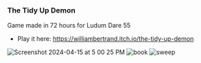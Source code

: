 ### The Tidy Up Demon

Game made in 72 hours for Ludum Dare 55
- Play it here: https://williambertrand.itch.io/the-tidy-up-demon

![Screenshot 2024-04-15 at 5 00 25 PM](https://github.com/williambertrand/LudumDare55/assets/11068205/9c5e363c-ca16-4bf1-bcbb-31999ce41560)
![book](https://github.com/williambertrand/LudumDare55/assets/11068205/6ac9ffeb-8973-4111-9627-e0b1106caefc)
![sweep](https://github.com/williambertrand/LudumDare55/assets/11068205/1a684901-c197-4e78-9dc1-942f109a4c98)
